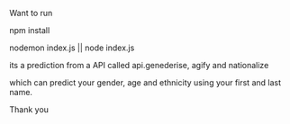 Want to run 

npm install

nodemon index.js || node index.js


its a prediction from a API called api.genederise, agify and nationalize

which can predict your gender, age and ethnicity using your first and last name.




Thank you